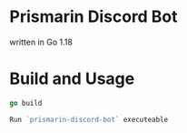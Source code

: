 # Prismarin Discord Bot

written in Go 1.18



# Build and Usage

```go
go build

Run `prismarin-discord-bot` executeable
```


